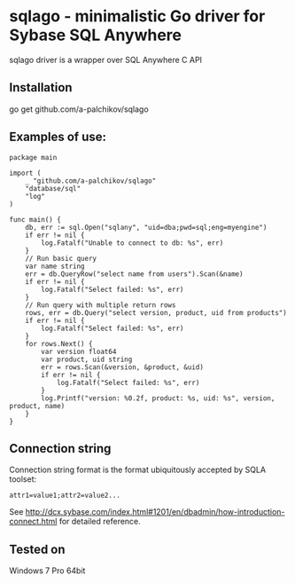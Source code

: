 # sqlago - minimalistic Go driver for Sybase SQL Anywhere

sqlago driver is a wrapper over SQL Anywhere C API

## Installation
  go get github.com/a-palchikov/sqlago

## Examples of use:

    package main
    
    import (
        _ "github.com/a-palchikov/sqlago"
        "database/sql"
        "log"
    )
    
    func main() {
        db, err := sql.Open("sqlany", "uid=dba;pwd=sql;eng=myengine")
        if err != nil {
            log.Fatalf("Unable to connect to db: %s", err)
        }
        // Run basic query
        var name string
        err = db.QueryRow("select name from users").Scan(&name)
        if err != nil {
            log.Fatalf("Select failed: %s", err)
        }
        // Run query with multiple return rows
        rows, err = db.Query("select version, product, uid from products")
        if err != nil {
            log.Fatalf("Select failed: %s", err)
        }
        for rows.Next() {
            var version float64
            var product, uid string
            err = rows.Scan(&version, &product, &uid)
            if err != nil {
                log.Fatalf("Select failed: %s", err)
            }
            log.Printf("version: %0.2f, product: %s, uid: %s", version, product, name)
        }
    }


## Connection string

Connection string format is the format ubiquitously accepted by SQLA toolset:

    attr1=value1;attr2=value2...
    
See http://dcx.sybase.com/index.html#1201/en/dbadmin/how-introduction-connect.html for detailed reference.

## Tested on

Windows 7 Pro 64bit

